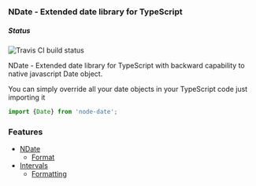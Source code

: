 ### NDate - Extended date library for TypeScript

##### Status

![Travis CI build status](https://travis-ci.org/akazakou/node-date.svg?branch=master)

NDate - Extended date library for TypeScript with backward capability to native javascript Date object.

You can simply override all your date objects in your TypeScript code just importing it

```typescript
import {Date} from 'node-date';
```

### Features

- [NDate](https://github.com/akazakou/node-date/wiki/ndate)
  - [Format](https://github.com/akazakou/node-date/wiki/format)
- [Intervals](https://github.com/akazakou/node-date/wiki/Interval)
    - [Formatting](https://github.com/akazakou/node-date/wiki/Interval-Formatting)